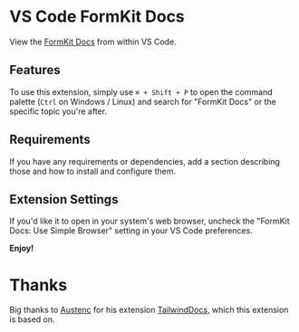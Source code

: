 # VS Code FormKit Docs

View the [FormKit Docs](https://formkit.com) from within VS Code.

## Features

To use this extension, simply use `⌘ + Shift + P` to open the command palette (`Ctrl` on Windows / Linux) and search for "FormKit Docs" or the specific topic you're after.

## Requirements

If you have any requirements or dependencies, add a section describing those and how to install and configure them.

## Extension Settings

If you'd like it to open in your system's web browser, uncheck the "FormKit Docs: Use Simple Browser" setting in your VS Code preferences.

**Enjoy!**

# Thanks

Big thanks to [Austenc](https://github.com/austenc) for his extension [TailwindDocs](https://github.com/austenc/vscode-tailwind-docs/tree/master), which this extension is based on.
